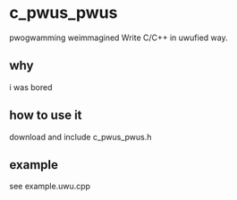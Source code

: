 # c_pwus_pwus
pwogwamming weimmagined
Write C/C++ in uwufied way.

## why
i was bored

## how to use it
download and include c_pwus_pwus.h

## example
see example.uwu.cpp
